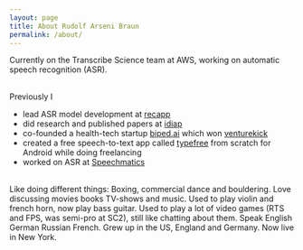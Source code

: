 ```yaml
---
layout: page
title: About Rudolf Arseni Braun
permalink: /about/
---
```


Currently on the Transcribe Science team at AWS, working on automatic speech recognition (ASR).<br><br>

Previously I
- lead ASR model development at [recapp](https://recapp.ch/)
- did research and published papers at [idiap](https://www.idiap.ch/en)
- co-founded a health-tech startup [biped.ai](biped.ai) which won [venturekick](https://www.venturekick.ch/)
- created a free speech-to-text app called [typefree](https://play.google.com/store/apps/details?id=typefree.typefree) from scratch for Android while doing freelancing
- worked on ASR at [Speechmatics](https://www.speechmatics.com/)<br><br>

Like doing different things: Boxing, commercial dance and bouldering. Love discussing movies books TV-shows and music. Used to play violin and french horn, now play bass guitar. Used to play a lot of video games (RTS and FPS, was semi-pro at SC2), still like chatting about them. Speak English German Russian French. Grew up in the US, England and Germany. Now live in New York.<br><br>
